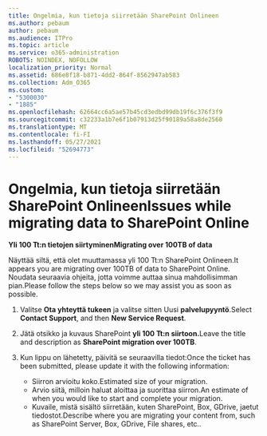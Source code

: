 ```yaml
---
title: Ongelmia, kun tietoja siirretään SharePoint Onlineen
ms.author: pebaum
author: pebaum
ms.audience: ITPro
ms.topic: article
ms.service: o365-administration
ROBOTS: NOINDEX, NOFOLLOW
localization_priority: Normal
ms.assetid: 686e8f18-b871-4dd2-864f-8562947ab583
ms.collection: Adm_O365
ms.custom:
- "5300030"
- "1885"
ms.openlocfilehash: 62664cc6a5ae57b45cd3edbd99db19f6c376f3f9
ms.sourcegitcommit: c32233a1b7e6f1b07913d25f90189a58a8de2560
ms.translationtype: MT
ms.contentlocale: fi-FI
ms.lasthandoff: 05/27/2021
ms.locfileid: "52694773"
---
```

# <a name="issues-while-migrating-data-to-sharepoint-online"></a><span data-ttu-id="dbd95-102">Ongelmia, kun tietoja siirretään SharePoint Onlineen</span><span class="sxs-lookup"><span data-stu-id="dbd95-102">Issues while migrating data to SharePoint Online</span></span>

<span data-ttu-id="dbd95-103">**Yli 100 Tt:n tietojen siirtyminen**</span><span class="sxs-lookup"><span data-stu-id="dbd95-103">**Migrating over 100TB of data**</span></span>

<span data-ttu-id="dbd95-104">Näyttää siltä, että olet muuttamassa yli 100 Tt:n SharePoint Onlineen.</span><span class="sxs-lookup"><span data-stu-id="dbd95-104">It appears you are migrating over 100TB of data to SharePoint Online.</span></span> <span data-ttu-id="dbd95-105">Noudata seuraavia ohjeita, jotta voimme auttaa sinua mahdollisimman pian.</span><span class="sxs-lookup"><span data-stu-id="dbd95-105">Please follow the steps below so we may assist you as soon as possible.</span></span> 

1. <span data-ttu-id="dbd95-106">Valitse **Ota yhteyttä tukeen** ja valitse sitten Uusi **palvelupyyntö**.</span><span class="sxs-lookup"><span data-stu-id="dbd95-106">Select **Contact Support**, and then **New Service Request**.</span></span> 
2. <span data-ttu-id="dbd95-107">Jätä otsikko ja kuvaus SharePoint **yli 100 Tt:n siirtoon.**</span><span class="sxs-lookup"><span data-stu-id="dbd95-107">Leave the title and description as **SharePoint migration over 100TB**.</span></span>
3. <span data-ttu-id="dbd95-108">Kun lippu on lähetetty, päivitä se seuraavilla tiedot:</span><span class="sxs-lookup"><span data-stu-id="dbd95-108">Once the ticket has been submitted, please update it with the following information:</span></span> 

    - <span data-ttu-id="dbd95-109">Siirron arvioitu koko.</span><span class="sxs-lookup"><span data-stu-id="dbd95-109">Estimated size of your migration.</span></span>
    - <span data-ttu-id="dbd95-110">Arvio siitä, milloin haluat aloittaa ja suorittaa siirron.</span><span class="sxs-lookup"><span data-stu-id="dbd95-110">An estimate of when you would like to start and complete your migration.</span></span>
    - <span data-ttu-id="dbd95-111">Kuvaile, mistä sisältö siirretään, kuten SharePoint, Box, GDrive, jaetut tiedostot.</span><span class="sxs-lookup"><span data-stu-id="dbd95-111">Describe where you are migrating your content from, such as SharePoint Server, Box, GDrive, File shares, etc..</span></span>
